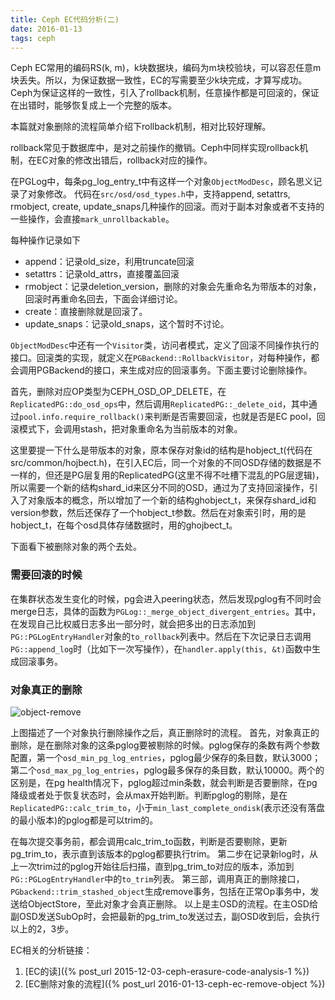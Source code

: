 ```yaml
---
title: Ceph EC代码分析(二)
date: 2016-01-13
tags: ceph
---
```


Ceph EC常用的编码RS(k, m)，k块数据块，编码为m块校验块，可以容忍任意m块丢失。所以，为保证数据一致性，EC的写需要至少k块完成，才算写成功。
Ceph为保证这样的一致性，引入了rollback机制，任意操作都是可回滚的，保证在出错时，能够恢复成上一个完整的版本。

本篇就对象删除的流程简单介绍下rollback机制，相对比较好理解。

<!--more-->

rollback常见于数据库中，是对之前操作的撤销。Ceph中同样实现rollback机制，在EC对象的修改出错后，rollback对应的操作。

在PGLog中，每条pg_log_entry_t中有这样一个对象`ObjectModDesc`，顾名思义记录了对象修改。
代码在`src/osd/osd_types.h`中，支持append, setattrs, rmobject, create, update_snaps几种操作的回滚。而对于副本对象或者不支持的一些操作，会直接`mark_unrollbackable`。

每种操作记录如下

* append：记录old_size，利用truncate回滚  
* setattrs：记录old_attrs，直接覆盖回滚  
* rmobject：记录deletion_version，删除的对象会先重命名为带版本的对象，回滚时再重命名回去，下面会详细讨论。  
* create：直接删除就是回滚了。  
* update_snaps：记录old_snaps，这个暂时不讨论。  

`ObjectModDesc`中还有一个`Visitor`类，访问者模式，定义了回滚不同操作执行的接口。回滚类的实现，就定义在`PGBackend::RollbackVisitor`，对每种操作，都会调用PGBackend的接口，来生成对应的回滚事务。下面主要讨论删除操作。

首先，删除对应OP类型为CEPH_OSD_OP_DELETE，在`ReplicatedPG::do_osd_ops`中，然后调用`ReplicatedPG::_delete_oid`，其中通过`pool.info.require_rollback()`来判断是否需要回滚，也就是否是EC pool，回滚模式下，会调用stash，把对象重命名为当前版本的对象。

这里要提一下什么是带版本的对象，原本保存对象id的结构是hobject_t(代码在src/common/hojbect.h)，在引入EC后，同一个对象的不同OSD存储的数据是不一样的，但还是PG层复用的ReplicatedPG(这里不得不吐槽下混乱的PG层逻辑)，所以需要一个新的结构shard_id来区分不同的OSD，通过为了支持回滚操作，引入了对象版本的概念，所以增加了一个新的结构ghobject_t，来保存shard_id和version参数，然后还保存了一个hobject_t参数。然后在对象索引时，用的是hobject_t，在每个osd具体存储数据时，用的ghojbect_t。

下面看下被删除对象的两个去处。

### 需要回滚的时候
在集群状态发生变化的时候，pg会进入peering状态，然后发现pglog有不同时会merge日志，具体的函数为`PGLog::_merge_object_divergent_entries`。其中，在发现自己比权威日志多出一部分时，就会把多出的日志添加到`PG::PGLogEntryHandler`对象的`to_rollback`列表中。然后在下次记录日志调用`PG::append_log`时（比如下一次写操作），在`handler.apply(this, &t)`函数中生成回滚事务。

### 对象真正的删除

![object-remove](/images/2015-01-13-ceph-ec-remove-object.png)

上图描述了一个对象执行删除操作之后，真正删除时的流程。
首先，对象真正的删除，是在删除对象的这条pglog要被剔除的时候。pglog保存的条数有两个参数配置，第一个`osd_min_pg_log_entries`，pglog最少保存的条目数，默认3000；第二个`osd_max_pg_log_entries`，pglog最多保存的条目数，默认10000。两个的区别是，在pg health情况下，pglog超过min条数，就会判断是否要删除，在pg降级或者处于恢复状态时，会从max开始判断。判断pglog的剔除，是在`ReplicatedPG::calc_trim_to`，小于`min_last_complete_ondisk`(表示还没有落盘的最小版本)的pglog都是可以trim的。

在每次提交事务前，都会调用calc_trim_to函数，判断是否要剔除，更新pg_trim_to，表示直到该版本的pglog都要执行trim。
第二步在记录新log时，从上一次trim过的pglog开始往后扫描，直到pg_trim_to对应的版本，添加到`PG::PGLogEntryHandler`中的`to_trim`列表。
第三部，调用真正的删除接口，`PGbackend::trim_stashed_object`生成remove事务，包括在正常Op事务中，发送给ObjectStore，至此对象才会真正删除。
以上是主OSD的流程。在主OSD给副OSD发送SubOp时，会把最新的pg_trim_to发送过去，副OSD收到后，会执行以上的2，3步。


EC相关的分析链接：

1. [EC的读]({% post_url 2015-12-03-ceph-erasure-code-analysis-1 %})
2. [EC删除对象的流程]({% post_url 2016-01-13-ceph-ec-remove-object %})
